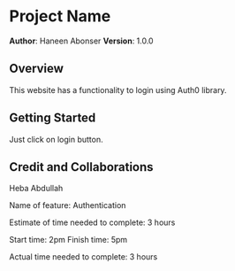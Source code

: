 # Project Name

**Author**: Haneen Abonser
**Version**: 1.0.0

## Overview
This website has a functionality to login using Auth0 library.

## Getting Started
Just click on login button.

## Credit and Collaborations
Heba Abdullah

Name of feature: Authentication

Estimate of time needed to complete: 3 hours

Start time: 2pm
Finish time: 5pm

Actual time needed to complete: 3 hours

